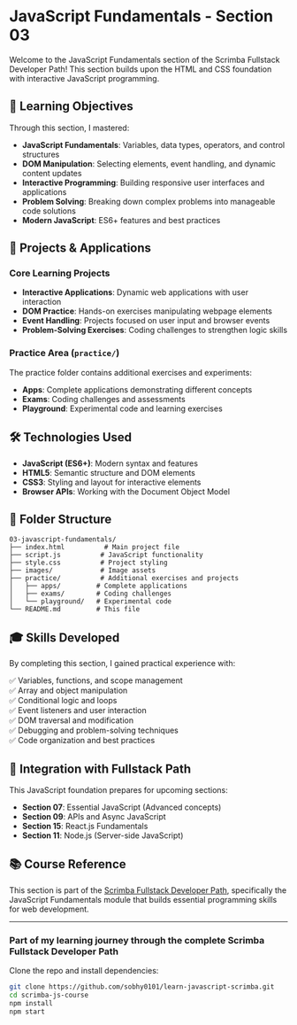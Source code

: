 # JavaScript Fundamentals - Section 03

Welcome to the JavaScript Fundamentals section of the Scrimba Fullstack Developer Path! This section builds upon the HTML and CSS foundation with interactive JavaScript programming.

## 🎯 **Learning Objectives**

Through this section, I mastered:

- **JavaScript Fundamentals**: Variables, data types, operators, and control structures
- **DOM Manipulation**: Selecting elements, event handling, and dynamic content updates
- **Interactive Programming**: Building responsive user interfaces and applications
- **Problem Solving**: Breaking down complex problems into manageable code solutions
- **Modern JavaScript**: ES6+ features and best practices

## 🚀 **Projects & Applications**

### Core Learning Projects

- **Interactive Applications**: Dynamic web applications with user interaction
- **DOM Practice**: Hands-on exercises manipulating webpage elements
- **Event Handling**: Projects focused on user input and browser events
- **Problem-Solving Exercises**: Coding challenges to strengthen logic skills

### Practice Area (`practice/`)

The practice folder contains additional exercises and experiments:

- **Apps**: Complete applications demonstrating different concepts
- **Exams**: Coding challenges and assessments
- **Playground**: Experimental code and learning exercises

## 🛠️ **Technologies Used**

- **JavaScript (ES6+)**: Modern syntax and features
- **HTML5**: Semantic structure and DOM elements
- **CSS3**: Styling and layout for interactive elements
- **Browser APIs**: Working with the Document Object Model

## 📁 **Folder Structure**

```text
03-javascript-fundamentals/
├── index.html          # Main project file
├── script.js          # JavaScript functionality
├── style.css          # Project styling
├── images/            # Image assets
├── practice/          # Additional exercises and projects
│   ├── apps/         # Complete applications
│   ├── exams/        # Coding challenges
│   └── playground/   # Experimental code
└── README.md         # This file
```

## 🎓 **Skills Developed**

By completing this section, I gained practical experience with:

✅ Variables, functions, and scope management  
✅ Array and object manipulation  
✅ Conditional logic and loops  
✅ Event listeners and user interaction  
✅ DOM traversal and modification  
✅ Debugging and problem-solving techniques  
✅ Code organization and best practices  

## 🔗 **Integration with Fullstack Path**

This JavaScript foundation prepares for upcoming sections:

- **Section 07**: Essential JavaScript (Advanced concepts)
- **Section 09**: APIs and Async JavaScript
- **Section 15**: React.js Fundamentals
- **Section 11**: Node.js (Server-side JavaScript)

## 📚 **Course Reference**

This section is part of the [Scrimba Fullstack Developer Path](https://scrimba.com/fullstack-path-c0fullstack), specifically the JavaScript Fundamentals module that builds essential programming skills for web development.

---

### Part of my learning journey through the complete Scrimba Fullstack Developer Path

Clone the repo and install dependencies:

```bash
git clone https://github.com/sobhy0101/learn-javascript-scrimba.git
cd scrimba-js-course
npm install
npm start
